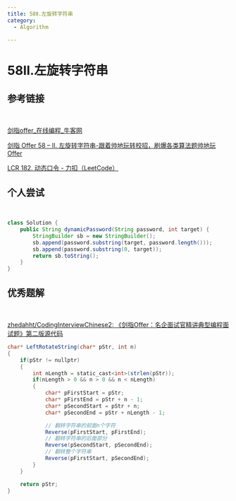 ```yaml
---
title: 58Ⅱ.左旋转字符串
category:
  - Algorithm

---
```


# 58Ⅱ.左旋转字符串

## 参考链接

<br/>

[剑指offer_在线编程_牛客网](https://www.nowcoder.com/exam/oj/ta?page=2&tpId=13&type=265)

[剑指 Offer 58 – II. 左旋转字符串-跟着帅地玩转校招，刷爆各类算法题帅地玩Offer](https://www.playoffer.cn/629.html)

[LCR 182. 动态口令 - 力扣（LeetCode）](https://leetcode.cn/problems/zuo-xuan-zhuan-zi-fu-chuan-lcof/description/)



## 个人尝试

<br/>

```java
class Solution {
    public String dynamicPassword(String password, int target) {
        StringBuilder sb = new StringBuilder();
        sb.append(password.substring(target, password.length()));
        sb.append(password.substring(0, target));
        return sb.toString();
    }
}
```



## 优秀题解

<br/>

[zhedahht/CodingInterviewChinese2: 《剑指Offer：名企面试官精讲典型编程面试题》第二版源代码](https://github.com/zhedahht/CodingInterviewChinese2)

```java
char* LeftRotateString(char* pStr, int n)
{
    if(pStr != nullptr)
    {
        int nLength = static_cast<int>(strlen(pStr));
        if(nLength > 0 && n > 0 && n < nLength)
        {
            char* pFirstStart = pStr;
            char* pFirstEnd = pStr + n - 1;
            char* pSecondStart = pStr + n;
            char* pSecondEnd = pStr + nLength - 1;

            // 翻转字符串的前面n个字符
            Reverse(pFirstStart, pFirstEnd);
            // 翻转字符串的后面部分
            Reverse(pSecondStart, pSecondEnd);
            // 翻转整个字符串
            Reverse(pFirstStart, pSecondEnd);
        }
    }

    return pStr;
}
```

